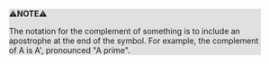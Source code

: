 <div style="margin:2em; background-color: #e0e0e0;">

<strong>⚠️NOTE️️️⚠️</strong>

The notation for the complement of something is to include an apostrophe at the end of the symbol. For example, the complement of A is A', pronounced "A prime".
</div>

